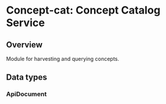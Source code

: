 # Concept-cat: Concept Catalog Service

## Overview

Module for harvesting and querying concepts.

## Data types

### ApiDocument
